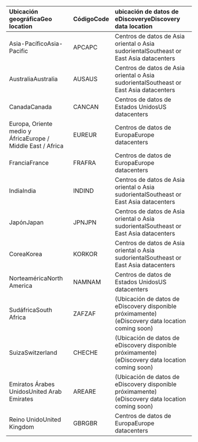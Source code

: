 
|  <span data-ttu-id="8006a-101">Ubicación geográfica</span><span class="sxs-lookup"><span data-stu-id="8006a-101">Geo location</span></span>               |  <span data-ttu-id="8006a-102">Código</span><span class="sxs-lookup"><span data-stu-id="8006a-102">Code</span></span>  |  <span data-ttu-id="8006a-103">ubicación de datos de eDiscovery</span><span class="sxs-lookup"><span data-stu-id="8006a-103">eDiscovery data location</span></span>        |
|:----------------------------|:-------|:---------------------------------|
|<span data-ttu-id="8006a-104">Asia-Pacífico</span><span class="sxs-lookup"><span data-stu-id="8006a-104">Asia-Pacific</span></span>                 |<span data-ttu-id="8006a-105">APC</span><span class="sxs-lookup"><span data-stu-id="8006a-105">APC</span></span>     |<span data-ttu-id="8006a-106">Centros de datos de Asia oriental o Asia sudoriental</span><span class="sxs-lookup"><span data-stu-id="8006a-106">Southeast or East Asia datacenters</span></span>|
|<span data-ttu-id="8006a-107">Australia</span><span class="sxs-lookup"><span data-stu-id="8006a-107">Australia</span></span>                    |<span data-ttu-id="8006a-108">AUS</span><span class="sxs-lookup"><span data-stu-id="8006a-108">AUS</span></span>     |<span data-ttu-id="8006a-109">Centros de datos de Asia oriental o Asia sudoriental</span><span class="sxs-lookup"><span data-stu-id="8006a-109">Southeast or East Asia datacenters</span></span>|
|<span data-ttu-id="8006a-110">Canada</span><span class="sxs-lookup"><span data-stu-id="8006a-110">Canada</span></span>                       |<span data-ttu-id="8006a-111">CAN</span><span class="sxs-lookup"><span data-stu-id="8006a-111">CAN</span></span>     |<span data-ttu-id="8006a-112">Centros de datos de Estados Unidos</span><span class="sxs-lookup"><span data-stu-id="8006a-112">US datacenters</span></span>                    |
|<span data-ttu-id="8006a-113">Europa, Oriente medio y África</span><span class="sxs-lookup"><span data-stu-id="8006a-113">Europe / Middle East / Africa</span></span>|<span data-ttu-id="8006a-114">EUR</span><span class="sxs-lookup"><span data-stu-id="8006a-114">EUR</span></span>     |<span data-ttu-id="8006a-115">Centros de datos de Europa</span><span class="sxs-lookup"><span data-stu-id="8006a-115">Europe datacenters</span></span>                |
|<span data-ttu-id="8006a-116">Francia</span><span class="sxs-lookup"><span data-stu-id="8006a-116">France</span></span>                       |<span data-ttu-id="8006a-117">FRA</span><span class="sxs-lookup"><span data-stu-id="8006a-117">FRA</span></span>     |<span data-ttu-id="8006a-118">Centros de datos de Europa</span><span class="sxs-lookup"><span data-stu-id="8006a-118">Europe datacenters</span></span>                |
|<span data-ttu-id="8006a-119">India</span><span class="sxs-lookup"><span data-stu-id="8006a-119">India</span></span>                        |<span data-ttu-id="8006a-120">IND</span><span class="sxs-lookup"><span data-stu-id="8006a-120">IND</span></span>     |<span data-ttu-id="8006a-121">Centros de datos de Asia oriental o Asia sudoriental</span><span class="sxs-lookup"><span data-stu-id="8006a-121">Southeast or East Asia datacenters</span></span>|
|<span data-ttu-id="8006a-122">Japón</span><span class="sxs-lookup"><span data-stu-id="8006a-122">Japan</span></span>                        |<span data-ttu-id="8006a-123">JPN</span><span class="sxs-lookup"><span data-stu-id="8006a-123">JPN</span></span>     |<span data-ttu-id="8006a-124">Centros de datos de Asia oriental o Asia sudoriental</span><span class="sxs-lookup"><span data-stu-id="8006a-124">Southeast or East Asia datacenters</span></span>|
|<span data-ttu-id="8006a-125">Corea</span><span class="sxs-lookup"><span data-stu-id="8006a-125">Korea</span></span>                        |<span data-ttu-id="8006a-126">KOR</span><span class="sxs-lookup"><span data-stu-id="8006a-126">KOR</span></span>     |<span data-ttu-id="8006a-127">Centros de datos de Asia oriental o Asia sudoriental</span><span class="sxs-lookup"><span data-stu-id="8006a-127">Southeast or East Asia datacenters</span></span>|
|<span data-ttu-id="8006a-128">Norteamérica</span><span class="sxs-lookup"><span data-stu-id="8006a-128">North America</span></span>                |<span data-ttu-id="8006a-129">NAM</span><span class="sxs-lookup"><span data-stu-id="8006a-129">NAM</span></span>     |<span data-ttu-id="8006a-130">Centros de datos de Estados Unidos</span><span class="sxs-lookup"><span data-stu-id="8006a-130">US datacenters</span></span>                    |
|<span data-ttu-id="8006a-131">Sudáfrica</span><span class="sxs-lookup"><span data-stu-id="8006a-131">South Africa</span></span>                 |<span data-ttu-id="8006a-132">ZAF</span><span class="sxs-lookup"><span data-stu-id="8006a-132">ZAF</span></span>     |<span data-ttu-id="8006a-133">(Ubicación de datos de eDiscovery disponible próximamente)</span><span class="sxs-lookup"><span data-stu-id="8006a-133">(eDiscovery data location coming soon)</span></span>|
|<span data-ttu-id="8006a-134">Suiza</span><span class="sxs-lookup"><span data-stu-id="8006a-134">Switzerland</span></span>                  |<span data-ttu-id="8006a-135">CHE</span><span class="sxs-lookup"><span data-stu-id="8006a-135">CHE</span></span>     |<span data-ttu-id="8006a-136">(Ubicación de datos de eDiscovery disponible próximamente)</span><span class="sxs-lookup"><span data-stu-id="8006a-136">(eDiscovery data location coming soon)</span></span>|
|<span data-ttu-id="8006a-137">Emiratos Árabes Unidos</span><span class="sxs-lookup"><span data-stu-id="8006a-137">United Arab Emirates</span></span>         |<span data-ttu-id="8006a-138">ARE</span><span class="sxs-lookup"><span data-stu-id="8006a-138">ARE</span></span>     |<span data-ttu-id="8006a-139">(Ubicación de datos de eDiscovery disponible próximamente)</span><span class="sxs-lookup"><span data-stu-id="8006a-139">(eDiscovery data location coming soon)</span></span>|
|<span data-ttu-id="8006a-140">Reino Unido</span><span class="sxs-lookup"><span data-stu-id="8006a-140">United Kingdom</span></span>               |<span data-ttu-id="8006a-141">GBR</span><span class="sxs-lookup"><span data-stu-id="8006a-141">GBR</span></span>     |<span data-ttu-id="8006a-142">Centros de datos de Europa</span><span class="sxs-lookup"><span data-stu-id="8006a-142">Europe datacenters</span></span>                |

